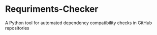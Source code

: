 # Requriments-Checker
A Python tool for automated dependency compatibility checks in GitHub repositories

